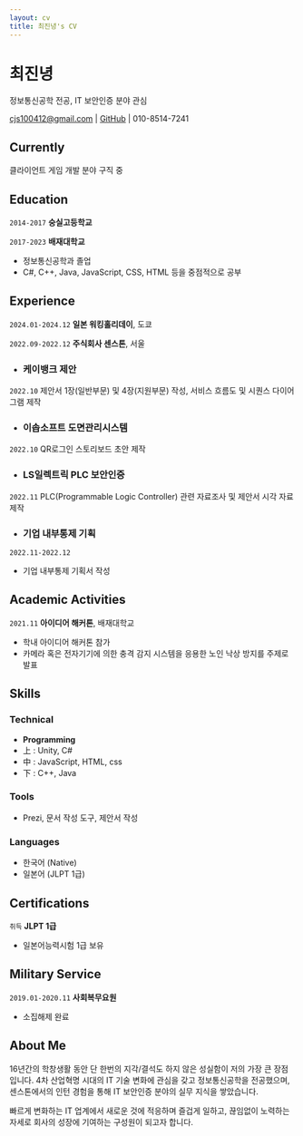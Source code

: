 ```yaml
---
layout: cv
title: 최진녕's CV
---
```

# 최진녕
정보통신공학 전공, IT 보안인증 분야 관심

<div id="webaddress">
<a href="cjs100412@gmail.com">cjs100412@gmail.com</a>
| <a href="https://github.com/cjs100412">GitHub</a>
| 010-8514-7241
</div>


## Currently

클라이언트 게임 개발 분야 구직 중


## Education

`2014-2017`
**숭실고등학교**

`2017-2023`
**배재대학교**
- 정보통신공학과 졸업
- C#, C++, Java, JavaScript, CSS, HTML 등을 중점적으로 공부


## Experience

`2024.01-2024.12`
**일본 워킹홀리데이**, 도쿄

`2022.09-2022.12`
**주식회사 센스톤**, 서울
- ### 케이뱅크 제안
`2022.10`
제안서 1장(일반부문) 및 4장(지원부문) 작성, 서비스 흐름도 및 시퀀스 다이어그램 제작
- ### 이솝소프트 도면관리시스템
`2022.10`
QR로그인 스토리보드 초안 제작
- ### LS일렉트릭 PLC 보안인증
`2022.11`
PLC(Programmable Logic Controller) 관련 자료조사 및 제안서 시각 자료 제작
- ### 기업 내부통제 기획
`2022.11-2022.12`
- 기업 내부통제 기획서 작성


## Academic Activities

`2021.11`
**아이디어 해커톤**, 배재대학교
- 학내 아이디어 해커톤 참가
- 카메라 혹은 전자기기에 의한 충격 감지 시스템을 응용한 노인 낙상 방지를 주제로 발표


## Skills

### Technical
- **Programming**
- 上 : Unity, C#
- 中 : JavaScript, HTML, css
- 下 : C++, Java

### Tools
- Prezi, 문서 작성 도구, 제안서 작성

### Languages
- 한국어 (Native)
- 일본어 (JLPT 1급)


## Certifications

`취득`
**JLPT 1급**
- 일본어능력시험 1급 보유


## Military Service

`2019.01-2020.11`
**사회복무요원**
- 소집해제 완료


## About Me

16년간의 학창생활 동안 단 한번의 지각/결석도 하지 않은 성실함이 저의 가장 큰 장점입니다. 
4차 산업혁명 시대의 IT 기술 변화에 관심을 갖고 정보통신공학을 전공했으며, 
센스톤에서의 인턴 경험을 통해 IT 보안인증 분야의 실무 지식을 쌓았습니다.

빠르게 변화하는 IT 업계에서 새로운 것에 적응하며 즐겁게 일하고, 
끊임없이 노력하는 자세로 회사의 성장에 기여하는 구성원이 되고자 합니다.


<!-- ### Footer

Last updated: August 2025 -->
